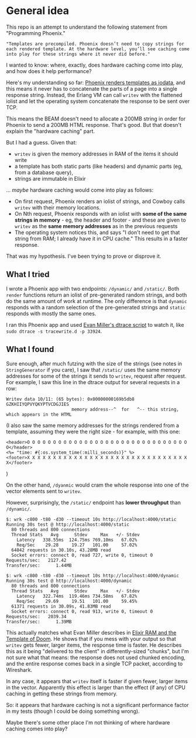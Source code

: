 # General idea

This repo is an attempt to understand the following statement from "Programming Phoenix."

    "Templates are precompiled. Phoenix doesn’t need to copy strings for each rendered template. At the hardware level, you’ll see caching come into play for these strings where it never did before."

I wanted to know: where, exactly, does hardware caching come into play, and how does it help performance?

Here's my understanding so far: [Phoenix renders templates as iodata](https://github.com/phoenixframework/phoenix/blob/b7660e596efe6cd7ac711ef20172dc889f436ac2/lib/phoenix/view.ex#L334-L336), and this means it never has to concatenate the parts of a page into a single response string. Instead, the Erlang VM can call `writev` with the flattened iolist and let the operating system concatenate the response to be sent over TCP.

This means the BEAM doesn't need to allocate a 200MB string in order for Phoenix to send a 200MB HTML response. That's good. But that doesn't explain the "hardware caching" part.

But I had a guess. Given that:

- `writev` is given the memory addresses in RAM of the items it should write
- a template has both static parts (like headers) and dynamic parts (eg, from a database query),
- strings are immutable in Elixir

... *maybe* hardware caching would come into play as follows:

- On first request, Phoenix renders an iolist of strings, and Cowboy calls `writev` with their memory locations.
- On Nth request, Phoenix responds with an iolist with **some of the same strings in memory** - eg, the header and footer - and these are given to `writev` as the **same memory addresses** as in the previous requests
- The operating system notices this, and says "I don't need to get that string from RAM; I already have it in CPU cache." This results in a faster response.

That was my hypothesis. I've been trying to prove or disprove it.

## What I tried

I wrote a Phoenix app with two endpoints: `/dynamic/` and `/static/`. Both `render` functions return an iolist of pre-generated random strings, and both do the same amount of work at runtime. The only difference is that `dynamic` responds with a random selection of the pre-generated strings and `static` responds with mostly the same ones.

I ran this Phoenix app and used [Evan Miller's dtrace script](https://github.com/evanmiller/tracewrite) to watch it, like `sudo dtrace -s tracewrite.d -p 33924`.

## What I found

Sure enough, after much futzing with the size of the strings (see notes in `StringGenerator` if you care), I saw that `/static/` uses the same memory addresses for some of the strings it sends to `writev`, request after request. For example, I saw this line in the dtrace output for several requests in a row:
                                   
    Writev data 10/11: (65 bytes): 0x00000000169b5db8 GZKHIIYQPVYQKYPTVCDGJIES
                             memory address--^  for   ^-- this string, which appears in the HTML

(I also saw the same memory addresses for the strings rendered from a template, assuming they were the right size - for example, with this one:

    <header>O O O O O O O O O O O O O O O O O O O O O O O O O O O O O O O O</header>
    <%= "time: #{:os.system_time(:milli_seconds)}" %>
    <footer>X X X X X X X X X X X X X X X X X X X X X X X X X X X X X X X X</footer>

)

On the other hand, `/dyanmic` would cram the whole response into one of the vector elements sent to `writev`.

However, surprisingly, the `/static/` endpoint has **lower throughput** than `/dynamic/`.

    $: wrk -c800 -t80 -d30 --timeout 10s http://localhost:4000/static
    Running 30s test @ http://localhost:4000/static
      80 threads and 800 connections
      Thread Stats   Avg      Stdev     Max   +/- Stdev
        Latency   338.55ms  124.75ms 769.10ms   67.02%
        Req/Sec    29.28     19.27   101.00     57.02%
      64042 requests in 30.10s, 43.28MB read
      Socket errors: connect 0, read 727, write 0, timeout 0
    Requests/sec:   2127.42
    Transfer/sec:      1.44MB

    $: wrk -c800 -t80 -d30 --timeout 10s http://localhost:4000/dynamic
    Running 30s test @ http://localhost:4000/dynamic
      80 threads and 800 connections
      Thread Stats   Avg      Stdev     Max   +/- Stdev
        Latency   322.74ms  119.46ms 734.58ms   67.82%
        Req/Sec    29.69     19.51   101.00     59.45%
      61371 requests in 30.09s, 41.83MB read
      Socket errors: connect 0, read 913, write 0, timeout 0
    Requests/sec:   2039.34
    Transfer/sec:      1.39MB

This actually matches what Evan Miller describes in [Elixir RAM and the Template of Doom](http://www.evanmiller.org/elixir-ram-and-the-template-of-doom.html). He shows that if you mess with your output so that `writev` gets fewer, larger items, the response time is faster. He describes this as it being "delivered to the client" in differently-sized "chunks", but I'm not sure what that means: the response does not used chunked encoding, and the entire response comes back in a single TCP packet, according to Wireshark.

In any case, it appears that `writev` itself is faster if given fewer, larger items in the vector. Apparently this effect is larger than the effect (if any) of CPU caching in getting these strings from memory.

So: it appears that hardware caching is not a significant performance factor in my tests (though I could be doing something wrong).

Maybe there's some other place I'm not thinking of where hardware caching comes into play?
